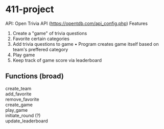 # 411-project

API: Open Trivia API (https://opentdb.com/api_config.php)
Features
1. Create a "game" of trivia questions
2. Favorite certain categories
3. Add trivia questions to game
   •  Program creates game itself based on team's preffered category
4. Play game
5. Keep track of game score via leaderboard

## Functions (broad)
create_team  
add_favorite  
remove_favorite  
create_game  
play_game  
   initiate_round (?)  
update_leaderboard  

